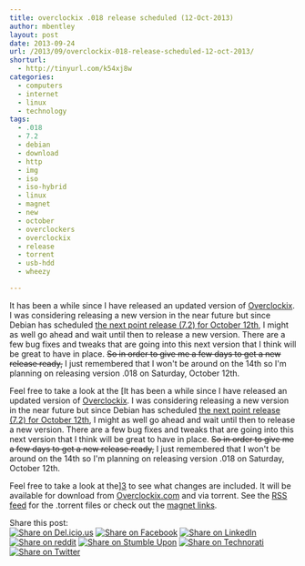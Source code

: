 ```yaml
---
title: overclockix .018 release scheduled (12-Oct-2013)
author: mbentley
layout: post
date: 2013-09-24
url: /2013/09/overclockix-018-release-scheduled-12-oct-2013/
shorturl:
  - http://tinyurl.com/k54xj8w
categories:
  - computers
  - internet
  - linux
  - technology
tags:
  - .018
  - 7.2
  - debian
  - download
  - http
  - img
  - iso
  - iso-hybrid
  - linux
  - magnet
  - new
  - october
  - overclockers
  - overclockix
  - release
  - torrent
  - usb-hdd
  - wheezy

---
```

It has been a while since I have released an updated version of [Overclockix][1]. I was considering releasing a new version in the near future but since Debian has scheduled [the next point release (7.2) for October 12th][2], I might as well go ahead and wait until then to release a new version. There are a few bug fixes and tweaks that are going into this next version that I think will be great to have in place. <strike>So in order to give me a few days to get a new release ready,</strike> I just remembered that I won't be around on the 14th so I'm planning on releasing version .018 on Saturday, October 12th.

Feel free to take a look at the [It has been a while since I have released an updated version of [Overclockix][1]. I was considering releasing a new version in the near future but since Debian has scheduled [the next point release (7.2) for October 12th][2], I might as well go ahead and wait until then to release a new version. There are a few bug fixes and tweaks that are going into this next version that I think will be great to have in place. <strike>So in order to give me a few days to get a new release ready,</strike> I just remembered that I won't be around on the 14th so I'm planning on releasing version .018 on Saturday, October 12th.

Feel free to take a look at the][3] to see what changes are included. It will be available for download from [Overclockix.com][1] and via torrent. See the [RSS feed][4] for the .torrent files or check out the [magnet links][5].

<!-- Social Bookmarks BEGIN -->

<p class="postcats">
  Share this post:<br /><a onclick="window.open(this.href, '_blank', 'scrollbars=yes,menubar=no,height=600,width=750,resizable=yes,toolbar=no,location=no,status=no'); return false;" href="http://del.icio.us/post?url=http://tinyurl.com/k54xj8w&title=overclockix+.018+release+scheduled+%2812-Oct-2013%29" rel="nofollow" title="Share on Del.icio.us"><img class="social_img" src="/wp-content/plugins/social-bookmarks/images/delicious.png" title="Share on Del.icio.us" alt="Share on Del.icio.us" /></a> <a onclick="window.open(this.href, '_blank', 'scrollbars=yes,menubar=no,height=600,width=750,resizable=yes,toolbar=no,location=no,status=no'); return false;" href="http://www.facebook.com/sharer.php?u=http://tinyurl.com/k54xj8w" rel="nofollow" title="Share on Facebook"><img class="social_img" src="/wp-content/plugins/social-bookmarks/images/facebook.png" title="Share on Facebook" alt="Share on Facebook" /></a> <a onclick="window.open(this.href, '_blank', 'scrollbars=yes,menubar=no,height=600,width=750,resizable=yes,toolbar=no,location=no,status=no'); return false;" href="http://www.linkedin.com/shareArticle?mini=true&url=http://tinyurl.com/k54xj8w&title=overclockix+.018+release+scheduled+%2812-Oct-2013%29" rel="nofollow" title="Share on LinkedIn"><img class="social_img" src="/wp-content/plugins/social-bookmarks/images/linkedin.png" title="Share on LinkedIn" alt="Share on LinkedIn" /></a> <a onclick="window.open(this.href, '_blank', 'scrollbars=yes,menubar=no,height=600,width=750,resizable=yes,toolbar=no,location=no,status=no'); return false;" href="http://reddit.com/submit?url=http://tinyurl.com/k54xj8w&title=overclockix+.018+release+scheduled+%2812-Oct-2013%29" rel="nofollow" title="Share on reddit"><img class="social_img" src="/wp-content/plugins/social-bookmarks/images/reddit.png" title="Share on reddit" alt="Share on reddit" /></a> <a onclick="window.open(this.href, '_blank', 'scrollbars=yes,menubar=no,height=600,width=750,resizable=yes,toolbar=no,location=no,status=no'); return false;" href="http://www.stumbleupon.com/submit?url=http://tinyurl.com/k54xj8w&title=overclockix+.018+release+scheduled+%2812-Oct-2013%29" rel="nofollow" title="Share on Stumble Upon"><img class="social_img" src="/wp-content/plugins/social-bookmarks/images/stumbleupon.png" title="Share on Stumble Upon" alt="Share on Stumble Upon" /></a> <a onclick="window.open(this.href, '_blank', 'scrollbars=yes,menubar=no,height=600,width=750,resizable=yes,toolbar=no,location=no,status=no'); return false;" href="http://www.technorati.com/faves?add=http://tinyurl.com/k54xj8w" rel="nofollow" title="Share on Technorati"><img class="social_img" src="/wp-content/plugins/social-bookmarks/images/technorati.png" title="Share on Technorati" alt="Share on Technorati" /></a> <a onclick="window.open(this.href, '_blank', 'scrollbars=yes,menubar=no,height=600,width=750,resizable=yes,toolbar=no,location=no,status=no'); return false;" href="http://twitter.com/home/?status=overclockix+.018+release+scheduled+%2812-Oct-2013%29+@+http://tinyurl.com/k54xj8w" rel="nofollow" title="Share on Twitter"><img class="social_img" src="/wp-content/plugins/social-bookmarks/images/twitter.png" title="Share on Twitter" alt="Share on Twitter" /></a> <br />
</p>

<!-- Social Bookmarks END -->

 [1]: http://www.overclockix.com/
 [2]: http://lists.debian.org/1379877070.4765.26.camel@jacala.jungle.funky-badger.org
 [3]: http://www.overclockers.com/forums/showthread.php?t=671690#changelog
 [4]: http://www.overclockix.com/rss/overclockix.xml
 [5]: http://www.overclockix.com/magnet.html
